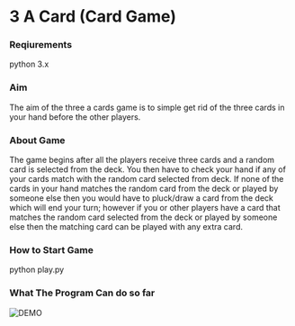 # 3 A Card (Card Game)

### Reqiurements
python 3.x

### Aim
The aim of the three a cards game is to simple get rid of the three cards in your hand before the other players.     

### About Game
The game begins after all the players receive three cards and a random card is selected from the deck. You then have to check your hand if any of your cards match with the random card selected from deck. 
If none of the cards in your hand matches the random card from the deck or played by someone else then you would have to pluck/draw a card from the deck which will end your turn; however if you or other players have a card that matches the random card selected from the deck or played by someone else then the matching card can be played with any extra card.

### How to Start Game
python play.py

### What The Program Can do so far

<a hrerf="http://i.imgur.com/SMfKjV9.gifv" ><img src="http://i.imgur.com/SMfKjV9.gifv" title="DEMO"/></a>
